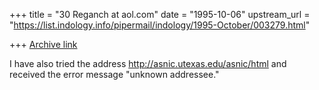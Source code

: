 +++
title = "30 Reganch at aol.com"
date = "1995-10-06"
upstream_url = "https://list.indology.info/pipermail/indology/1995-October/003279.html"

+++
[Archive link](https://list.indology.info/pipermail/indology/1995-October/003279.html)

I have also tried the address http://asnic.utexas.edu/asnic/html and received
the error message "unknown addressee."





